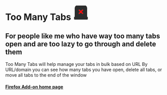 [logo]: /icons/iconRed.png

# Too Many Tabs ![logo]


## For people like me who have way too many tabs open and are too lazy to go through and delete them

Too Many Tabs will help manage your tabs in bulk based on URL By URL/domain you can see how many tabs you have open, delete all tabs, or move all tabs to the end of the window


#### [Firefox Add-on home page](https://addons.mozilla.org/en-US/firefox/addon/toomanytabs/)